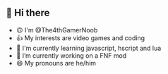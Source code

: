## 👋 Hi there
- 🙃 I'm @The4thGamerNoob
- 👍 My interests are video games and coding
- 🌱 I'm currently learning javascript, hscript and lua
- 🔭 I’m currently working on a FNF mod
- 😄 My pronouns are he/him

<!--
**The4thGamerNoob/The4thGamerNoob** is a ✨ _special_ ✨ repository because its `README.md` (this file) appears on your GitHub profile.

Here are some ideas to get you started:

- 🔭 I’m currently working on ...
- 🌱 I’m currently learning ...
- 👯 I’m looking to collaborate on ...
- 🤔 I’m looking for help with ...
- 💬 Ask me about ...
- 📫 How to reach me: ...
- 😄 Pronouns: ...
- ⚡ Fun fact: ...
-->
